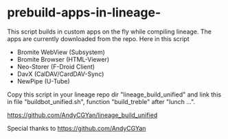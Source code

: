 # prebuild-apps-in-lineage-
This script builds in custom apps on the fly while compiling lineage. The apps are currently downloaded from the repo.
Here in this script
- Bromite WebView (Subsystem)
- Bromite Browser (HTML-Viewer)
- Neo-Storer (F-Droid Client)
- DavX (CalDAV/CardDAV-Sync)
- NewPipe (U-Tube)

Copy this script in your lineage repo dir "lineage_build_unified" and link this in file "buildbot_unified.sh", function "build_treble" after "lunch ...".

https://github.com/AndyCGYan/lineage_build_unified

Special thanks to https://github.com/AndyCGYan
